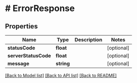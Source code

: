 # # ErrorResponse

## Properties

| Name                 | Type       | Description | Notes      |
|----------------------|------------|-------------|------------|
| **statusCode**       | **float**  |             | [optional] |
| **serverStatusCode** | **float**  |             | [optional] |
| **message**          | **string** |             | [optional] |

[[Back to Model list]](../../README.md#models) [[Back to API list]](../../README.md#endpoints) [[Back to README]](../../README.md)

